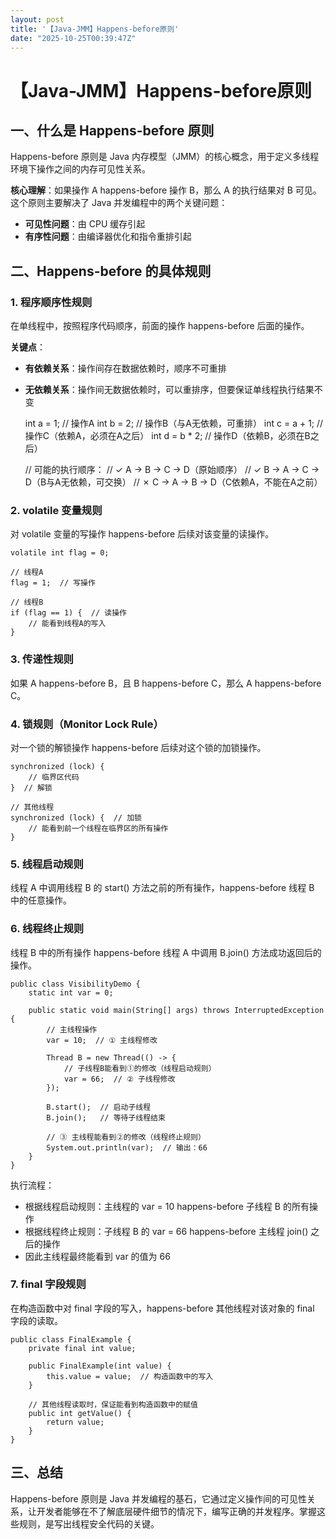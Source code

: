 ```yaml
---
layout: post
title: '【Java-JMM】Happens-before原则'
date: "2025-10-25T00:39:47Z"
---
```

【Java-JMM】Happens-before原则
==========================

一、什么是 Happens-before 原则
-----------------------

Happens-before 原则是 Java 内存模型（JMM）的核心概念，用于定义多线程环境下操作之间的内存可见性关系。

**核心理解**：如果操作 A happens-before 操作 B，那么 A 的执行结果对 B 可见。这个原则主要解决了 Java 并发编程中的两个关键问题：

*   **可见性问题**：由 CPU 缓存引起
*   **有序性问题**：由编译器优化和指令重排引起

二、Happens-before 的具体规则
----------------------

### 1\. 程序顺序性规则

在单线程中，按照程序代码顺序，前面的操作 happens-before 后面的操作。

**关键点**：

*   **有依赖关系**：操作间存在数据依赖时，顺序不可重排
*   **无依赖关系**：操作间无数据依赖时，可以重排序，但要保证单线程执行结果不变

    int a = 1;     // 操作A
    int b = 2;     // 操作B（与A无依赖，可重排）
    int c = a + 1; // 操作C（依赖A，必须在A之后）
    int d = b * 2; // 操作D（依赖B，必须在B之后）
    
    // 可能的执行顺序：
    // ✓ A → B → C → D（原始顺序）
    // ✓ B → A → C → D（B与A无依赖，可交换）
    // ✗ C → A → B → D（C依赖A，不能在A之前）
    

### 2\. volatile 变量规则

对 volatile 变量的写操作 happens-before 后续对该变量的读操作。

    volatile int flag = 0;
    
    // 线程A
    flag = 1;  // 写操作
    
    // 线程B
    if (flag == 1) {  // 读操作
        // 能看到线程A的写入
    }
    

### 3\. 传递性规则

如果 A happens-before B，且 B happens-before C，那么 A happens-before C。

### 4\. 锁规则（Monitor Lock Rule）

对一个锁的解锁操作 happens-before 后续对这个锁的加锁操作。

    synchronized (lock) {
        // 临界区代码
    }  // 解锁
    
    // 其他线程
    synchronized (lock) {  // 加锁
        // 能看到前一个线程在临界区的所有操作
    }
    

### 5\. 线程启动规则

线程 A 中调用线程 B 的 start() 方法之前的所有操作，happens-before 线程 B 中的任意操作。

### 6\. 线程终止规则

线程 B 中的所有操作 happens-before 线程 A 中调用 B.join() 方法成功返回后的操作。

    public class VisibilityDemo {
        static int var = 0;
        
        public static void main(String[] args) throws InterruptedException {
            // 主线程操作
            var = 10;  // ① 主线程修改
            
            Thread B = new Thread(() -> {
                // 子线程B能看到①的修改（线程启动规则）
                var = 66;  // ② 子线程修改
            });
            
            B.start();  // 启动子线程
            B.join();   // 等待子线程结束
            
            // ③ 主线程能看到②的修改（线程终止规则）
            System.out.println(var);  // 输出：66
        }
    }
    

执行流程：

*   根据线程启动规则：主线程的 var = 10 happens-before 子线程 B 的所有操作
*   根据线程终止规则：子线程 B 的 var = 66 happens-before 主线程 join() 之后的操作
*   因此主线程最终能看到 var 的值为 66

### 7\. final 字段规则

在构造函数中对 final 字段的写入，happens-before 其他线程对该对象的 final 字段的读取。

    public class FinalExample {
        private final int value;
        
        public FinalExample(int value) {
            this.value = value;  // 构造函数中的写入
        }
        
        // 其他线程读取时，保证能看到构造函数中的赋值
        public int getValue() {
            return value;
        }
    }
    

三、总结
----

Happens-before 原则是 Java 并发编程的基石，它通过定义操作间的可见性关系，让开发者能够在不了解底层硬件细节的情况下，编写正确的并发程序。掌握这些规则，是写出线程安全代码的关键。